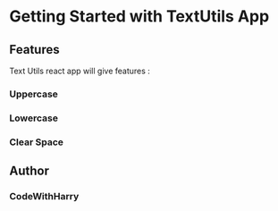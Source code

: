 # Getting Started with TextUtils App

## Features

Text Utils react app will give features :

### Uppercase
### Lowercase
### Clear Space

## Author
### CodeWithHarry
